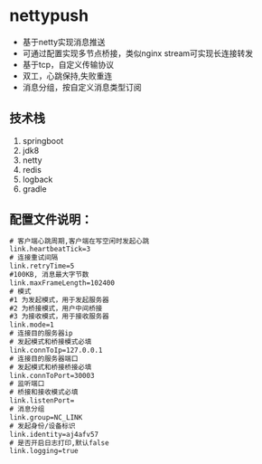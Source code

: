 # nettypush
  - 基于netty实现消息推送
  - 可通过配置实现多节点桥接，类似nginx stream可实现长连接转发
  - 基于tcp，自定义传输协议
  - 双工，心跳保持,失败重连
  - 消息分组，按自定义消息类型订阅

## 技术栈
  1. springboot
  2. jdk8
  3. netty
  4. redis
  5. logback
  7. gradle

## 配置文件说明：
```xml
# 客户端心跳周期,客户端在写空闲时发起心跳
link.heartbeatTick=3
# 连接重试间隔
link.retryTime=5
#100KB, 消息最大字节数
link.maxFrameLength=102400
# 模式
#1 为发起模式，用于发起服务器
#2 为桥接模式，用户中间桥接
#3 为接收模式，用于接收服务器
link.mode=1
# 连接目的服务器ip
# 发起模式和桥接模式必填
link.connToIp=127.0.0.1
# 连接目的服务器端口
# 发起模式和桥接桥接必填
link.connToPort=30003
# 监听端口
# 桥接和接收模式必填
link.listenPort=
# 消息分组
link.group=NC_LINK
# 发起身份/设备标识
link.identity=aj4afv57
# 是否开启日志打印,默认false
link.logging=true
```



